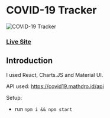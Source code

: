 # COVID-19 Tracker
![COVID-19 Tracker](https://i.ibb.co/X87BqVY/Screenshot-2020-04-13-at-10-14-58.png)

### [Live Site](https://covid19statswebsite.netlify.com/)

## Introduction
I used React, Charts.JS and Material UI.

API used: https://covid19.mathdro.id/api

Setup:
- run ```npm i && npm start```
